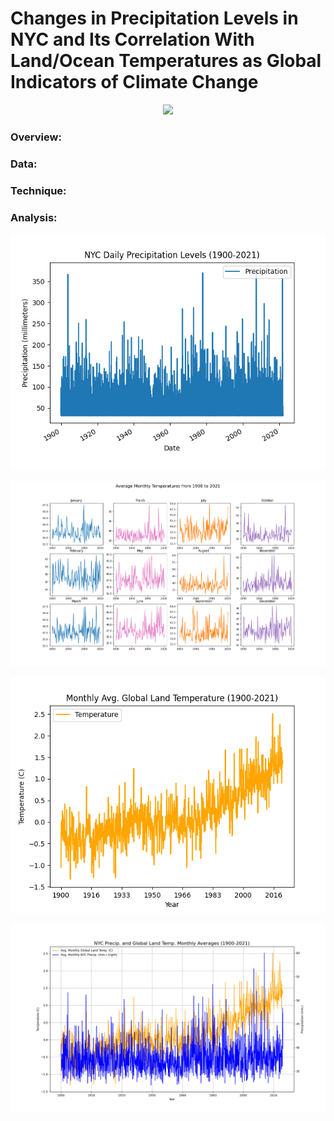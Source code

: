 # Changes in Precipitation Levels in NYC and Its Correlation With Land/Ocean Temperatures as Global Indicators of Climate Change
<p align="center">
  <img src="https://static01.nyt.com/images/2021/08/07/us/07xp-elsalandfall-2/07xp-elsalandfall-2-superJumbo.jpg" />
</p>

### Overview:


### Data:

### Technique:

### Analysis:

<p align="center">
  <img src="https://github.com/Saida0/Data-Science-Project/blob/main/PRCP_Daily.png" />
</p>

<p align="center">
  <img src="https://github.com/Saida0/Data-Science-Project/blob/main/PRCP_Monthly.png" />
</p>

<p align="center">
  <img src="https://github.com/Saida0/Data-Science-Project/blob/main/Land_Temp_Monthly.png" />
</p>

<p align="center">
  <img src="https://github.com/Saida0/Data-Science-Project/blob/main/Comparing_Monthly_PRCP_Land.png" />
</p>







